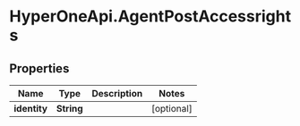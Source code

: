 # HyperOneApi.AgentPostAccessrights

## Properties

Name | Type | Description | Notes
------------ | ------------- | ------------- | -------------
**identity** | **String** |  | [optional] 


